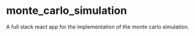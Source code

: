 # monte_carlo_simulation
A full stack react app for the implementation of the monte carlo simulation.
